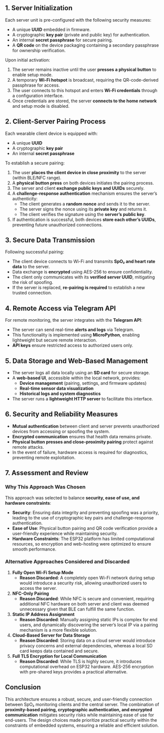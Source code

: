 ## **1. Server Initialization**

Each server unit is pre-configured with the following security measures:

- A unique **UUID** embedded in firmware.
- A cryptographic **key pair** (private and public key) for authentication.
- An internal **secret passphrase** for secure pairing.
- A **QR code** on the device packaging containing a secondary passphrase for ownership verification.

Upon initial activation:

1. The server remains inactive until the user **presses a physical button** to enable setup mode.
2. A temporary **Wi-Fi hotspot** is broadcast, requiring the QR-code-derived passphrase for access.
3. The user connects to this hotspot and enters **Wi-Fi credentials** through a configuration interface.
4. Once credentials are stored, the server **connects to the home network** and setup mode is disabled.

## **2. Client-Server Pairing Process**

Each wearable client device is equipped with:

- A unique **UUID**
- A cryptographic **key pair**
- An internal **secret passphrase**

To establish a secure pairing:

1. The user **places the client device in close proximity** to the server (within BLE/NFC range).
2. A **physical button press** on both devices initiates the pairing process.
3. The server and client **exchange public keys and UUIDs** securely.
4. A **challenge-response authentication** mechanism ensures the server’s authenticity:
   - The client generates a **random nonce** and sends it to the server.
   - The server signs the nonce using its **private key** and returns it.
   - The client verifies the signature using the **server’s public key**.
5. If authentication is successful, both devices **store each other’s UUIDs**, preventing future unauthorized connections.

## **3. Secure Data Transmission**

Following successful pairing:

- The client device connects to Wi-Fi and transmits **SpO₂ and heart rate data** to the server.
- Data exchange is **encrypted** using AES-256 to ensure confidentiality.
- The client only communicates with its **verified server UUID**, mitigating the risk of spoofing.
- If the server is replaced, **re-pairing is required** to establish a new trusted connection.

## **4. Remote Access via Telegram API**

For remote monitoring, the server integrates with the **Telegram API**:

- The server can send real-time **alerts and logs** via Telegram.
- This functionality is implemented using **MicroPython**, enabling lightweight but secure remote interaction.
- **API keys** ensure restricted access to authorized users only.

## **5. Data Storage and Web-Based Management**

- The server logs all data locally using an **SD card** for secure storage.
- A **web-based UI**, accessible within the local network, provides:
  - **Device management** (pairing, settings, and firmware updates)
  - **Real-time sensor data visualization**
  - **Historical logs and system diagnostics**
- The server runs a **lightweight HTTP server** to facilitate this interface.

## **6. Security and Reliability Measures**

- **Mutual authentication** between client and server prevents unauthorized devices from accessing or spoofing the system.
- **Encrypted communication** ensures that health data remains private.
- **Physical button presses and close-proximity pairing** protect against remote attacks.
- In the event of failure, hardware access is required for diagnostics, preventing remote exploitation.

## **7. Assessment and Review**

### **Why This Approach Was Chosen**

This approach was selected to balance **security, ease of use, and hardware constraints**:

- **Security**: Ensuring data integrity and preventing spoofing was a priority, leading to the use of cryptographic key pairs and challenge-response authentication.
- **Ease of Use**: Physical button pairing and QR code verification provide a user-friendly experience while maintaining security.
- **Hardware Constraints**: The ESP32 platform has limited computational resources, so encryption and web-hosting were optimized to ensure smooth performance.

### **Alternative Approaches Considered and Discarded**

1. **Fully Open Wi-Fi Setup Mode**
   - **Reason Discarded**: A completely open Wi-Fi network during setup would introduce a security risk, allowing unauthorized users to access the server.
2. **NFC-Only Pairing**
   - **Reason Discarded**: While NFC is secure and convenient, requiring additional NFC hardware on both server and client was deemed unnecessary given that BLE can fulfill the same function.
3. **Static IP Address Assignment**
   - **Reason Discarded**: Manually assigning static IPs is complex for end users, and dynamically discovering the server’s local IP via a pairing mechanism is a more flexible solution.
4. **Cloud-Based Server for Data Storage**
   - **Reason Discarded**: Storing data on a cloud server would introduce privacy concerns and external dependencies, whereas a local SD card keeps data contained and secure.
5. **Full TLS Encryption for Local Communication**
   - **Reason Discarded**: While TLS is highly secure, it introduces computational overhead on ESP32 hardware. AES-256 encryption with pre-shared keys provides a practical alternative.

## **Conclusion**

This architecture ensures a robust, secure, and user-friendly connection between SpO₂ monitoring clients and the central server. The combination of **proximity-based pairing, cryptographic authentication, and encrypted communication** mitigates security risks while maintaining ease of use for end-users. The design choices made prioritize practical security within the constraints of embedded systems, ensuring a reliable and efficient solution.
